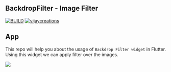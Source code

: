 ## BackdropFilter - Image Filter
[![BUILD](https://img.shields.io/badge/Build-passing-<COLOR>.svg)](https://github.com/vijayinyoutube/portfolioapp) [![vijaycreations](https://img.shields.io/website-up-vijaycreations-green-red/http/cv.lbesson.qc.to.svg)](https://www.youtube.com/channel/UCBC_Z7jla1GSITcqLKAtPxQ)




## App

This repo will help you about the usage of `Backdrop Filter widget` in Flutter. Using this widget we can apply filter over the images.

<img src="https://user-images.githubusercontent.com/58719230/89027623-6e4f0580-d348-11ea-94d1-d596469d215d.png">


